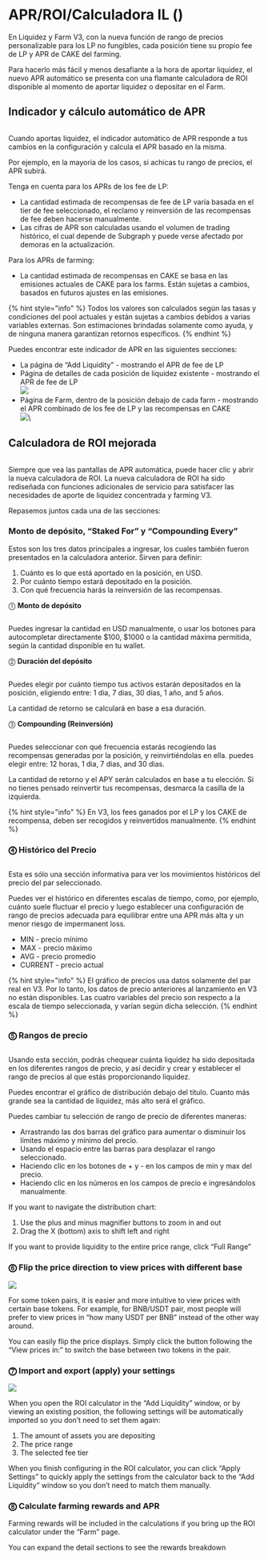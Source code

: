# APR/ROI/Calculadora IL ()

En Liquidez y Farm V3, con la nueva función de rango de precios personalizable para los LP no fungibles, cada posición tiene su propio fee de LP y APR de CAKE del farming.

Para hacerlo más fácil y menos desafiante a la hora de aportar liquidez, el nuevo APR automático se presenta con una flamante calculadora de ROI disponible al momento de aportar liquidez o depositar en el Farm.

## Indicador y cálculo automático de APR <a href="#12d7c8c1-d0d7-4d5e-99ea-5f5b7f5378e5" id="12d7c8c1-d0d7-4d5e-99ea-5f5b7f5378e5"></a>

<figure><img src="../../.gitbook/assets/image (8).png" alt=""><figcaption></figcaption></figure>

Cuando aportas liquidez, el indicador automático de APR responde a tus cambios en la configuración y calcula el APR basado en la misma.

Por ejemplo, en la mayoría de los casos, si achicas tu rango de precios, el APR subirá.

Tenga en cuenta para los APRs de los fee de LP:

* La cantidad estimada de recompensas de fee de LP varía basada en el tier de fee seleccionado, el reclamo y reinversión de las recompensas de fee deben hacerse manualmente.
* Las cifras de APR son calculadas usando el volumen de trading histórico, el cual depende de Subgraph y puede verse afectado por demoras en la actualización.

Para los APRs de farming:

* La cantidad estimada de recompensas en CAKE se basa en las emisiones actuales de CAKE para los farms. Están sujetas a cambios, basados en futuros ajustes en las emisiones.

{% hint style="info" %}
Todos los valores son calculados según las tasas y condiciones del pool actuales y están sujetas a cambios debidos a varias variables externas. Son estimaciones brindadas solamente como ayuda, y de ninguna manera garantizan retornos específicos.
{% endhint %}

Puedes encontrar este indicador de APR en las siguientes secciones:

* La página de “Add Liquidity” - mostrando el APR de fee de LP
* Página de detalles de cada posición de liquidez existente - mostrando el APR de fee de LP\
  ![](<../../.gitbook/assets/image (6) (1).png>)
* Página de Farm, dentro de la posición debajo de cada farm - mostrando el APR combinado de los fee de LP y las recompensas en CAKE\
  ![](<../../.gitbook/assets/image (9) (4).png>)\


## Calculadora de ROI mejorada <a href="#6f06dc46-ff61-4022-a29d-3ebe67a50607" id="6f06dc46-ff61-4022-a29d-3ebe67a50607"></a>

<figure><img src="../../.gitbook/assets/image (7) (6).png" alt=""><figcaption></figcaption></figure>

Siempre que vea las pantallas de APR automática, puede hacer clic y abrir la nueva calculadora de ROI. La nueva calculadora de ROI ha sido rediseñada con funciones adicionales de servicio para satisfacer las necesidades de aporte de liquidez concentrada y farming V3.&#x20;

Repasemos juntos cada una de las secciones:

### Monto de depósito, “Staked For” y “Compounding Every” <a href="#a398a29b-a1af-4ec3-9cc6-9e07e620c134" id="a398a29b-a1af-4ec3-9cc6-9e07e620c134"></a>

Estos son los tres datos principales a ingresar, los cuales también fueron presentados en la calculadora anterior. Sirven para definir:

1. Cuánto es lo que está aportado en la posición, en USD.
2. Por cuánto tiempo estará  depositado en la posición.
3. Con qué frecuencia harás la reinversión de las recompensas.



⓵ **Monto de depósito**

<figure><img src="../../.gitbook/assets/deposit-amount.gif" alt=""><figcaption></figcaption></figure>

Puedes ingresar la cantidad en USD manualmente, o usar los botones para autocompletar directamente $100, $1000 o la cantidad máxima permitida, según la cantidad disponible en tu wallet.



⓶ **Duración del depósito**

<figure><img src="../../.gitbook/assets/stake-durations.gif" alt=""><figcaption></figcaption></figure>

Puedes elegir por cuánto tiempo tus activos estarán depositados en la posición, eligiendo entre: 1 dia, 7 dias, 30 dias, 1 año, and 5 años.

La cantidad de retorno se calculará en base a esa duración.



⓷ **Compounding (Reinversión)**

<figure><img src="../../.gitbook/assets/compounding.gif" alt=""><figcaption></figcaption></figure>

Puedes seleccionar con qué frecuencia estarás recogiendo las recompensas generadas por la posición, y reinvirtiéndolas en ella. puedes elegir entre: 12 horas, 1 dia, 7 dias, and 30 dias.

La cantidad de retorno y el APY serán calculados en base a tu elección. Si no tienes pensado reinvertir tus recompensas, desmarca la casilla de la izquierda.

{% hint style="info" %}
En V3, los fees ganados por el LP y los CAKE de recompensa, deben ser recogidos y reinvertidos manualmente.
{% endhint %}

### &#x20;⓸ Histórico del Precio <a href="#19cd815c-ef3d-496a-8469-fb0164f3946b" id="19cd815c-ef3d-496a-8469-fb0164f3946b"></a>

<figure><img src="../../.gitbook/assets/image.png" alt=""><figcaption></figcaption></figure>

Esta es sólo una sección informativa para ver los movimientos históricos del precio del par seleccionado.

Puedes ver el histórico en diferentes escalas de tiempo, como, por ejemplo, cuánto suele fluctuar el precio y luego establecer una configuración de rango de precios adecuada para equilibrar entre una APR más alta y un menor riesgo de impermanent loss.

* MIN - precio mínimo
* MAX - precio máximo
* AVG - precio promedio
* CURRENT - precio actual

{% hint style="info" %}
El gráfico de precios usa datos solamente del par real en V3. Por lo tanto, los datos de precio anteriores al lanzamiento en V3 no están disponibles. Las cuatro variables del precio son respecto a la escala de tiempo seleccionada, y varían según dicha selección.
{% endhint %}

### ⓹ Rangos de precio <a href="#bbec6919-1404-4523-815e-063405a961f1" id="bbec6919-1404-4523-815e-063405a961f1"></a>

<figure><img src="../../.gitbook/assets/spaces_-MHREX7DHcljbY5IkjgJ-1972196547_uploads_dkCIM5NYI1VLXsk9UEdF_price-range.webp" alt=""><figcaption></figcaption></figure>

Usando esta sección, podrás chequear cuánta liquidez ha sido depositada en los diferentes rangos de precio, y así decidir y crear y establecer el rango de precios al que estás proporcionando liquidez.

Puedes encontrar el gráfico de distribución debajo del título. Cuanto más grande sea la cantidad de liquidez, más alto será el gráfico.

Puedes cambiar tu selección de rango de precio de diferentes maneras:

* Arrastrando las dos barras del gráfico para aumentar o disminuir los límites máximo y mínimo del precio.
* Usando el espacio entre las barras para desplazar el rango seleccionado.
* Haciendo clic en los botones de + y - en los campos de min y max del precio.
* Haciendo clic en los números en los campos de precio e ingresándolos manualmente.

If you want to navigate the distribution chart:

1. Use the plus and minus magnifier buttons to zoom in and out
2. Drag the X (bottom) axis to shift left and right

If you want to provide liquidity to the entire price range, click “Full Range”

### ⓺ Flip the price direction to view prices with different base <a href="#5c3bdfaf-bd66-4942-873d-d617eeeab53d" id="5c3bdfaf-bd66-4942-873d-d617eeeab53d"></a>

![](broken-reference)

For some token pairs, it is easier and more intuitive to view prices with certain base tokens. For example, for BNB/USDT pair, most people will prefer to view prices in “how many USDT per BNB” instead of the other way around.

You can easily flip the price displays. Simply click the button following the “View prices in:” to switch the base between two tokens in the pair.

### ⓻ Import and export (apply) your settings <a href="#d18cf936-315e-4432-a3a5-f65976651073" id="d18cf936-315e-4432-a3a5-f65976651073"></a>

![](broken-reference)

When you open the ROI calculator in the “Add Liquidity” window, or by viewing an existing position, the following settings will be automatically imported so you don’t need to set them again:

1. The amount of assets you are depositing
2. The price range
3. The selected fee tier

When you finish configuring in the ROI calculator, you can click “Apply Settings” to quickly apply the settings from the calculator back to the “Add Liquidity” window so you don’t need to match them manually.

### ⓼ Calculate farming rewards and APR <a href="#584c385b-5f76-42e5-8751-8344d6bd4749" id="584c385b-5f76-42e5-8751-8344d6bd4749"></a>

Farming rewards will be included in the calculations if you bring up the ROI calculator under the “Farm” page.

You can expand the detail sections to see the rewards breakdown
